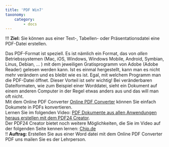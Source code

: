 ```yaml
---
title: 'PDF Win7'
taxonomy:
    category:
        - docs
---
```


!!! **Ziel:** Sie können aus einer Text-, Tabellen- oder Präsentationsdatei eine PDF-Datei erstellen.

Das PDF-Format ist speziell. Es ist nämlich ein Format, das von *allen* Betriebssystemen (Mac, iOS, Windows, Windows Mobile, Android, Symbian, Linus, Debian, ... ) mit dem jeweiligen Gratisprogramm von Adobe (Adobe Reader) gelesen werden kann. Ist es einmal hergestellt, kann man es nicht mehr verändern und es bleibt wie es ist. Egal, mit welchem Programm man die PDF-Datei öffnet. Dieser Vorteil ist sehr wichtig! Bei veränderbaren Dateiformaten, wie zum Beispiel einer Worddatei, sieht ein Dokument auf einem anderen Computer in der Regel etwas anders aus und das will man oft nicht.<br>
Mit dem Online PDF Converter [Online PDF Converter](https://de.pdf24.org/doc2pdf) können Sie einfach Dokumete in PDFs konvertieren.<br>
Lernen Sie im folgenden Video: [PDF Dokumente aus allen Anwendungen heraus erstellen mit dem PDF24 Creator](https://www.youtube.com/watch?v=zFZAAkcQE5w|). <br>Der PDF24 Creator bietet noch weitere Möglichkeiten, die Sie im Video auf der folgenden Seite kennen lernen: [Chip.de](http://www.chip.de/downloads/PDF24-Creator_43805654.html)
<br>
!! **Auftrag:** Erstellen Sie aus einer Word datei mit dem Online PDF Converter PDF uns mailen Sie es der Lehrperson.

